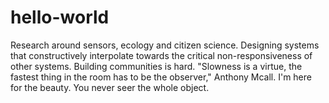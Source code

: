 # hello-world
Research around sensors, ecology and citizen science.
Designing systems that constructively interpolate towards the critical non-responsiveness of other systems.
Building communities is hard.
"Slowness is a virtue, the fastest thing in the room has to be the observer," Anthony Mcall.
I'm here for the beauty.
You never seer the whole object.
